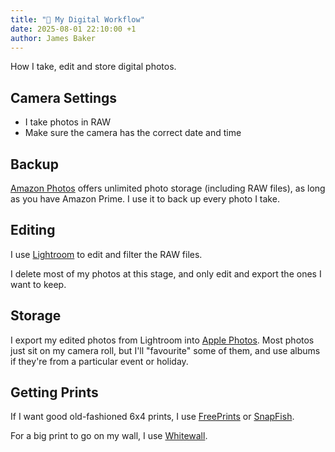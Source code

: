 ```yaml
---
title: "📸 My Digital Workflow"
date: 2025-08-01 22:10:00 +1
author: James Baker
---
```


How I take, edit and store digital photos.

## Camera Settings

- I take photos in RAW
- Make sure the camera has the correct date and time

## Backup

[Amazon Photos](https://www.amazon.co.uk/photos) offers unlimited photo storage (including RAW files), as long as you
have Amazon Prime. I use it to back up every photo I take.

## Editing

I use [Lightroom](https://www.adobe.com/uk/products/photoshop-lightroom.html) to edit and filter the RAW files.

I delete most of my photos at this stage, and only edit and export the ones I want to keep.

## Storage

I export my edited photos from Lightroom into [Apple Photos](https://www.apple.com/uk/ios/photos/). Most photos just sit
on my camera roll, but I'll "favourite" some of them, and use albums if they're from a particular event or holiday.

## Getting Prints

If I want good old-fashioned 6x4 prints, I use [FreePrints](https://www.freeprintsapp.co.uk/) or
[SnapFish](https://www.snapfish.co.uk/).

For a big print to go on my wall, I use [Whitewall](https://www.whitewall.com/).
